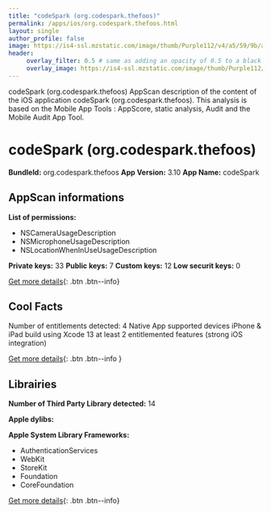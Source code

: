 ```yaml
---
title: "codeSpark (org.codespark.thefoos)"
permalink: /apps/ios/org.codespark.thefoos.html
layout: single
author_profile: false
image: https://is4-ssl.mzstatic.com/image/thumb/Purple112/v4/a5/59/9b/a5599b9b-c35a-f19c-585e-7dd637e66b96/AppIcon-0-0-1x_U007emarketing-0-0-0-7-0-0-sRGB-0-0-0-GLES2_U002c0-512MB-85-220-0-0.png/512x512bb.jpg
header: 
     overlay_filter: 0.5 # same as adding an opacity of 0.5 to a black background
     overlay_image: https://is4-ssl.mzstatic.com/image/thumb/Purple112/v4/a5/59/9b/a5599b9b-c35a-f19c-585e-7dd637e66b96/AppIcon-0-0-1x_U007emarketing-0-0-0-7-0-0-sRGB-0-0-0-GLES2_U002c0-512MB-85-220-0-0.png/512x512bb.jpg
---
```

codeSpark (org.codespark.thefoos) AppScan description of the content of the iOS application codeSpark (org.codespark.thefoos). This analysis is based on the Mobile App Tools : AppScore, static analysis, Audit and the Mobile Audit App Tool.

# codeSpark (org.codespark.thefoos)

**BundleId:** org.codespark.thefoos
**App Version:** 3.10
**App Name:** codeSpark


## AppScan informations 

**List of permissions:** 
- NSCameraUsageDescription
- NSMicrophoneUsageDescription
- NSLocationWhenInUseUsageDescription
  
  
**Private keys:** 33
**Public keys:** 7
**Custom keys:** 12
**Low securit keys:** 0
  
[Get more details](/pricing.html){: .btn .btn--info}

## Cool Facts

Number of entitlements detected: 4
Native App
supported devices iPhone & iPad
build using Xcode 13
at least 2 entitlemented features (strong iOS integration)
  
[Get more details](/pricing.html){: .btn .btn--info }

## Librairies 
**Number of Third Party Library detected:** 14


**Apple dylibs:**


**Apple System Library Frameworks:**
- AuthenticationServices
- WebKit
- StoreKit
- Foundation
- CoreFoundation


  
[Get more details](/pricing.html){: .btn .btn--info}


